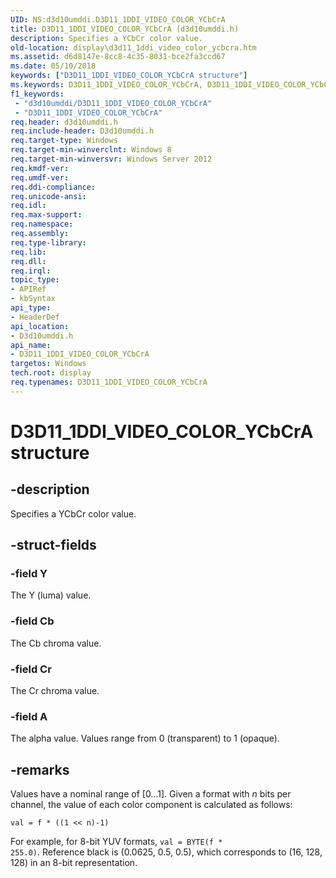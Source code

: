 ```yaml
---
UID: NS:d3d10umddi.D3D11_1DDI_VIDEO_COLOR_YCbCrA
title: D3D11_1DDI_VIDEO_COLOR_YCbCrA (d3d10umddi.h)
description: Specifies a YCbCr color value.
old-location: display\d3d11_1ddi_video_color_ycbcra.htm
ms.assetid: d6d8147e-8cc8-4c35-8031-bce2fa3ccd67
ms.date: 05/10/2018
keywords: ["D3D11_1DDI_VIDEO_COLOR_YCbCrA structure"]
ms.keywords: D3D11_1DDI_VIDEO_COLOR_YCbCrA, D3D11_1DDI_VIDEO_COLOR_YCbCrA structure [Display Devices], d3d10umddi/D3D11_1DDI_VIDEO_COLOR_YCbCrA, display.d3d11_1ddi_video_color_ycbcra
f1_keywords:
 - "d3d10umddi/D3D11_1DDI_VIDEO_COLOR_YCbCrA"
 - "D3D11_1DDI_VIDEO_COLOR_YCbCrA"
req.header: d3d10umddi.h
req.include-header: D3d10umddi.h
req.target-type: Windows
req.target-min-winverclnt: Windows 8
req.target-min-winversvr: Windows Server 2012
req.kmdf-ver: 
req.umdf-ver: 
req.ddi-compliance: 
req.unicode-ansi: 
req.idl: 
req.max-support: 
req.namespace: 
req.assembly: 
req.type-library: 
req.lib: 
req.dll: 
req.irql: 
topic_type:
- APIRef
- kbSyntax
api_type:
- HeaderDef
api_location:
- D3d10umddi.h
api_name:
- D3D11_1DDI_VIDEO_COLOR_YCbCrA
targetos: Windows
tech.root: display
req.typenames: D3D11_1DDI_VIDEO_COLOR_YCbCrA
---
```


# D3D11_1DDI_VIDEO_COLOR_YCbCrA structure


## -description


Specifies a YCbCr color value.


## -struct-fields




### -field Y

The Y (luma) value.


### -field Cb

The Cb chroma value.


### -field Cr

The Cr chroma value.


### -field A

The alpha value. Values range from 0 (transparent) to 1 (opaque).


## -remarks



Values have a nominal range of [0...1]. Given a format with  <i>n</i> bits per channel, the value of each color component is calculated as follows:

<code>val = f * ((1 << n)-1)</code>

For example, for 8-bit YUV formats, <code>val = BYTE(f * 255.0)</code>.  Reference black is (0.0625, 0.5, 0.5), which corresponds to (16, 128, 128) in an 8-bit representation.



